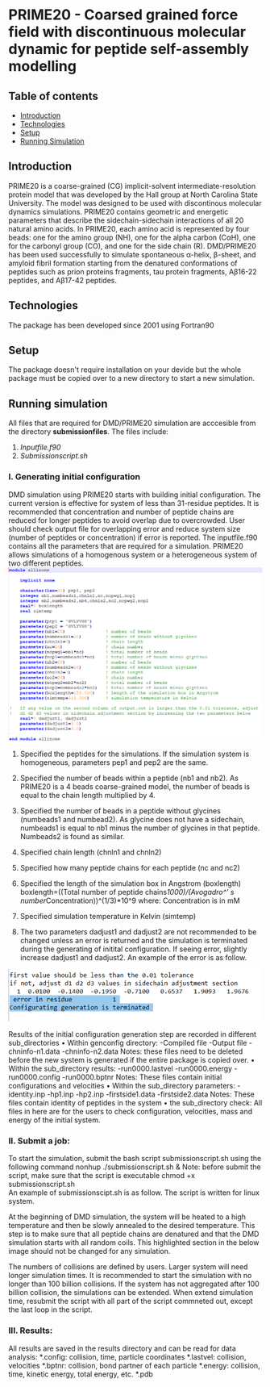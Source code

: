 # PRIME20 - Coarsed grained force field with discontinuous molecular dynamic for peptide self-assembly modelling 
## Table of contents
* [Introduction](#introduction)
* [Technologies](#technologies)
* [Setup](#setup)
* [Running Simulation](#running-simulation)
## Introduction
PRIME20 is a coarse-grained (CG) implicit-solvent intermediate-resolution protein model that was developed by the Hall group at North Carolina State University. The model was designed to be used with discontinous molecular dynamics simulations. PRIME20 contains geometric and energetic parameters that describe the sidechain-sidechain interactions of all 20 natural amino acids. In PRIME20, each amino acid is represented by four beads: one for the amino group (NH), one for the alpha carbon (CαH), one for the carbonyl group (CO), and one for the side chain (R). DMD/PRIME20 has been used successfully to simulate spontaneous α-helix, β-sheet, and amyloid fibril formation starting from the denatured conformations of peptides such as prion proteins fragments, tau protein fragments, Aβ16-22 peptides, and  Aβ17-42 peptides.
## Technologies
The package has been developed since 2001 using Fortran90
## Setup
The package doesn't require installation on your devide but the whole package must be copied over to a new directory to start a new simulation.
## Running simulation
All files that are required for DMD/PRIME20 simulation are acccesible from the directory **submissionfiles**. The files include:
1. *Inputfile.f90*
2. *Submissionscript.sh*
### I.	Generating initial configuration
DMD simulation using PRIME20 starts with building initial configuration. The current version is effective for system of less than 31-residue peptides. It is recommended that concentration and number of peptide chains are reduced for longer peptides to avoid overlap due to overcrowded. User should check output file for overlapping error and reduce system size (number of peptides or concentration) if error is reported.
The inputfile.f90 contains all the parameters that are required for a simulation. PRIME20 allows simulations of a homogenous system or a heterogeneous system of two different peptides. 
 ![Temp Doc/images/initial_allinone.png](https://github.com/CarolHall-NCSU-CBE/Serial-DMD-PRIME20/blob/45eb102c71d57b322d413f7297eed412a19df235/Temp%20Doc/images/initial_allinone.png)
1. Specified the peptides for the simulations. If the simulation system is homogeneous, parameters pep1 and pep2 are the same. 
2. Specified the number of beads within a peptide (nb1 and nb2). As PRIME20 is a 4 beads coarse-grained model, the number of beads is equal to the chain length multiplied by 4.
3. Specified the number of beads in a peptide without glycines (numbeads1 and numbead2). As glycine does not have a sidechain, numbeads1 is equal to nb1 minus the number of glycines in that peptide. Numbeads2 is found as similar.
4. Specified chain length (chnln1 and chnln2)
5. Specified how many peptide chains for each peptide (nc and nc2) 
6. Specified the length of the simulation box in Angstrom (boxlength)
boxlength=((Total number of peptide chains*1000)/(Avogadro^' s number*Concentration))^(1/3)*10^9
where: Concentration is in mM

7. Specified simulation temperature in Kelvin (simtemp)
8. The two parameters dadjust1 and dadjust2 are not recommended to be changed unless an error is returned and the simulation is terminated during the generating of initital configuration. If seeing error, slightly increase dadjust1 and dadjust2. An example of the error is as follow.

 ![Temp Doc/images/Error.png](https://github.com/CarolHall-NCSU-CBE/Serial-DMD-PRIME20/blob/ace39b9324962999c9f1ee448907000c8d65d9e1/Temp%20Doc/images/Error.png)
 
Results of the initial configuration generation step are recorded in different sub_directories
•	Within genconfig directory:
	-Compiled file
	-Output file
	-chninfo-n1.data
	-chninfo-n2.data
Notes: these files need to be deleted before the new system is generated if the entire package is copied over.
•	Within the sub_directory results:
	-run0000.lastvel
	-run0000.energy
	-run0000.config
	-run0000.bptnr
Notes: These files contain initial configurations and velocities
•	Within the sub_directory parameters:
	-identity.inp
	-hp1.inp
	-hp2.inp
	-firstside1.data
	-firstside2.data
Notes: These files contain identity of peptides in the system
•	the sub_directory check: All files in here are for the users to check configuration, velocities, mass and energy of the initial system.


### II. Submit a job:
To start the simulation, submit the bash script submissionscript.sh using the following command
	nonhup ./submissionscript.sh &
Note: before submit the script, make sure that the script is executable chmod +x submissionscript.sh\
An example of submissionscipt.sh is as follow. The script is written for linux system.
 
At the beginning of DMD simulation, the system will be heated to a high temperature and then be slowly annealed to the desired temperature. This step is to make sure that all peptide chains are denatured and that the DMD simulation starts with all random coils. This highlighted section in the below image should not be changed for any simulation.
 
The numbers of collisions are defined by users. Larger system will need longer simulation times. It is recommended to start the simulation with no longer than 100 billion collisions. If the system has not aggregated after 100 billion collision, the simulations can be extended. When extend simulation time, resubmit the script with all part of the script commneted out, except the last loop in the script.



### III. Results:
All results are saved in the results directory and can be read for data analysis:
	*.config: collision, time, particle coordinates
	*.lastvel: collision, velocities 
	*.bptnr: collision, bond partner of each particle
	*.energy: collision, time, kinetic energy, total energy, etc.
	*.pdb

